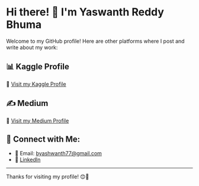 # Hi there! 👋 I'm Yaswanth Reddy Bhuma

Welcome to my GitHub profile! Here are other platforms where I post and write about my work:

## 📊 Kaggle Profile
🔗 [Visit my Kaggle Profile](https://www.kaggle.com/yaswanth1025)

## ✍️ Medium
🔗 [Visit my Medium Profile](https://medium.com/@byashwanth77)

## 🌟 Connect with Me:
- 📩 Email: [byashwanth77@gmail.com](mailto:byashwanth77@gmail.com)
- 🔗 [LinkedIn](https://www.linkedin.com/in/yaswanth-reddy-4ab06b22a/)

---
Thanks for visiting my profile! 😊🚀

